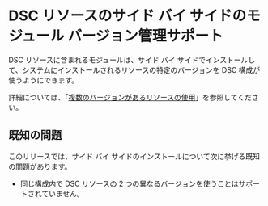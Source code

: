# DSC リソースのサイド バイ サイドのモジュール バージョン管理サポート

DSC リソースに含まれるモジュールは、サイド バイ サイドでインストールして、システムにインストールされるリソースの特定のバージョンを DSC 構成が使うようにできます。

詳細については、「[複数のバージョンがあるリソースの使用](https://msdn.microsoft.com/powershell/dsc/sxsresource)」を参照してください。

## 既知の問題

このリリースでは、サイド バイ サイドのインストールについて次に挙げる既知の問題があります。

-   同じ構成内で DSC リソースの 2 つの異なるバージョンを使うことはサポートされていません。



<!--HONumber=Oct16_HO1-->


